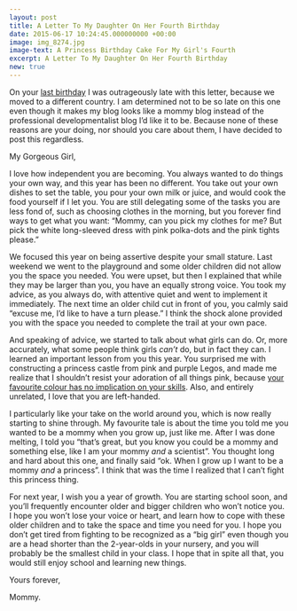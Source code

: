 ```yaml
---
layout: post
title: A Letter To My Daughter On Her Fourth Birthday
date: 2015-06-17 10:24:45.000000000 +00:00
image: img_8274.jpg
image-text: A Princess Birthday Cake For My Girl's Fourth
excerpt: A Letter To My Daughter On Her Fourth Birthday
new: true
---
```


On your [last birthday](https://galpod.com/a-letter-to-my-daughter-on-her-third-birthday) I was outrageously late with this letter, because we moved to a different country. I am determined not to be so late on this one even though it makes my blog looks like a mommy blog instead of the professional developmentalist blog I’d like it to be. Because none of these reasons are your doing, nor should you care about them, I have decided to post this regardless.

My Gorgeous Girl,

I love how independent you are becoming. You always wanted to do things your own way, and this year has been no different. You take out your own dishes to set the table, you pour your own milk or juice, and would cook the food yourself if I let you. You are still delegating some of the tasks you are less fond of, such as choosing clothes in the morning, but you forever find ways to get what you want: “Mommy, can you pick my clothes for me? But pick the white long-sleeved dress with pink polka-dots and the pink tights please.”

We focused this year on being assertive despite your small stature. Last weekend we went to the playground and some older children did not allow you the space you needed. You were upset, but then I explained that while they may be larger than you, you have an equally strong voice. You took my advice, as you always do, with attentive quiet and went to implement it immediately. The next time an older child cut in front of you, you calmly said “excuse me, I’d like to have a turn please.” I think the shock alone provided you with the space you needed to complete the trail at your own pace.

And speaking of advice, we started to talk about what girls can do. Or, more accurately, what some people think girls _can’t_ do, but in fact they can. I learned an important lesson from you this year. You surprised me with constructing a princess castle from pink and purple Legos, and made me realize that I shouldn’t resist your adoration of all things pink, because [your favourite colour has no implication on your skills](https://medium.com/thelist/papas-please-let-your-babies-grow-up-to-be-princesses-7dc7c2ec7cd2). Also, and entirely unrelated, I love that you are left-handed.

I particularly like your take on the world around you, which is now really starting to shine through. My favourite tale is about the time you told me you wanted to be a mommy when you grow up, just like me. After I was done melting, I told you “that’s great, but you know you could be a mommy and something else, like I am your mommy _and_ a scientist”. You thought long and hard about this one, and finally said “ok. When I grow up I want to be a mommy _and_ a princess”. I think that was the time I realized that I can’t fight this princess thing.

For next year, I wish you a year of growth. You are starting school soon, and you’ll frequently encounter older and bigger children who won’t notice you. I hope you won’t lose your voice or heart, and learn how to cope with these older children and to take the space and time you need for you. I hope you don’t get tired from fighting to be recognized as a “big girl” even though you are a head shorter than the 2-year-olds in your nursery, and you will probably be the smallest child in your class. I hope that in spite all that, you would still enjoy school and learning new things.

Yours forever,

Mommy.
